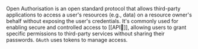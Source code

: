Open Authorisation is an open standard protocol that allows third-party applications to access a user's resources (e.g., data) on a resource owner's behalf without exposing the user's credentials. 
It's commonly used for enabling secure and controlled access to [[API🚡]], allowing users to grant specific permissions to third-party services without sharing their passwords. `OAuth` uses tokens to manage access.
